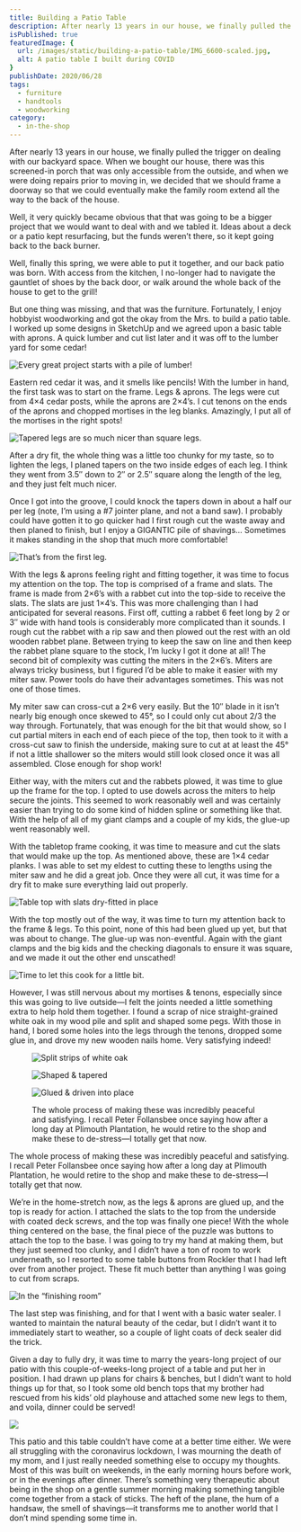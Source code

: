 ```yaml
---
title: Building a Patio Table
description: After nearly 13 years in our house, we finally pulled the trigger on dealing with our backyard space. After that, the only thing missing was an outdoor dining table.
isPublished: true
featuredImage: {
  url: /images/static/building-a-patio-table/IMG_6600-scaled.jpg,
  alt: A patio table I built during COVID
}
publishDate: 2020/06/28
tags:
  - furniture
  - handtools
  - woodworking
category:
  - in-the-shop
---
```

After nearly 13 years in our house, we finally pulled the trigger on dealing with our backyard space. When we bought our house, there was this screened-in porch that was only accessible from the outside, and when we were doing repairs prior to moving in, we decided that we should frame a doorway so that we could eventually make the family room extend all the way to the back of the house.

Well, it very quickly became obvious that that was going to be a bigger project that we would want to deal with and we tabled it. Ideas about a deck or a patio kept resurfacing, but the funds weren’t there, so it kept going back to the back burner.

Well, finally this spring, we were able to put it together, and our back patio was born. With access from the kitchen, I no-longer had to navigate the gauntlet of shoes by the back door, or walk around the whole back of the house to get to the grill!

But one thing was missing, and that was the furniture. Fortunately, I enjoy hobbyist woodworking and got the okay from the Mrs. to build a patio table. I worked up some designs in SketchUp and we agreed upon a basic table with aprons. A quick lumber and cut list later and it was off to the lumber yard for some cedar!

![Every great project starts with a pile of lumber!](/images/static/building-a-patio-table/IMG_6456-1869x2048.jpg#!align=wide&width=1869&height=2048)

Eastern red cedar it was, and it smells like pencils! With the lumber in hand, the first task was to start on the frame. Legs & aprons. The legs were cut from 4×4 cedar posts, while the aprons are 2×4’s. I cut tenons on the ends of the aprons and chopped mortises in the leg blanks. Amazingly, I put all of the mortises in the right spots!

![Tapered legs are so much nicer than square legs.](/images/static/building-a-patio-table/IMG_6486-768x1024.jpg#!align=right&width=768&height=1024)


After a dry fit, the whole thing was a little too chunky for my taste, so to lighten the legs, I planed tapers on the two inside edges of each leg. I think they went from 3.5″ down to 2″ or 2.5″ square along the length of the leg, and they just felt much nicer.

Once I got into the groove, I could knock the tapers down in about a half our per leg (note, I’m using a #7 jointer plane, and not a band saw). I probably could have gotten it to go quicker had I first rough cut the waste away and then planed to finish, but I enjoy a GIGANTIC pile of shavings… Sometimes it makes standing in the shop that much more comfortable!

![That’s from the first leg.](/images/static/building-a-patio-table/IMG_6487-edited-scaled.jpeg#!width=967&height=1060)

With the legs & aprons feeling right and fitting together, it was time to focus my attention on the top. The top is comprised of a frame and slats. The frame is made from 2×6’s with a rabbet cut into the top-side to receive the slats. The slats are just 1×4’s. This was more challenging than I had anticipated for several reasons. First off, cutting a rabbet 6 feet long by 2 or 3″ wide with hand tools is considerably more complicated than it sounds. I rough cut the rabbet with a rip saw and then plowed out the rest with an old wooden rabbet plane. Between trying to keep the saw on line and then keep the rabbet plane square to the stock, I’m lucky I got it done at all! The second bit of complexity was cutting the miters in the 2×6’s. Miters are always tricky business, but I figured I’d be able to make it easier with my miter saw. Power tools do have their advantages sometimes. This was not one of those times.

My miter saw can cross-cut a 2×6 very easily. But the 10″ blade in it isn’t nearly big enough once skewed to 45°, so I could only cut about 2/3 the way through. Fortunately, that was enough for the bit that would show, so I cut partial miters in each end of each piece of the top, then took to it with a cross-cut saw to finish the underside, making sure to cut at at least the 45° if not a little shallower so the miters would still look closed once it was all assembled. Close enough for shop work!

Either way, with the miters cut and the rabbets plowed, it was time to glue up the frame for the top. I opted to use dowels across the miters to help secure the joints. This seemed to work reasonably well and was certainly easier than trying to do some kind of hidden spline or something like that. With the help of all of my giant clamps and a couple of my kids, the glue-up went reasonably well.

With the tabletop frame cooking, it was time to measure and cut the slats that would make up the top. As mentioned above, these are 1×4 cedar planks. I was able to set my eldest to cutting these to lengths using the miter saw and he did a great job. Once they were all cut, it was time for a dry fit to make sure everything laid out properly.

![Table top with slats dry-fitted in place](/images/static/building-a-patio-table/IMG_6516-2048x1536.jpeg#!align=wide&width=1024&height=768)

With the top mostly out of the way, it was time to turn my attention back to the frame & legs. To this point, none of this had been glued up yet, but that was about to change. The glue-up was non-eventful. Again with the giant clamps and the big kids and the checking diagonals to ensure it was square, and we made it out the other end unscathed!

![Time to let this cook for a little bit.](/images/static/building-a-patio-table/IMG_6546-2048x1536.jpeg#!width=1024&height=768)

However, I was still nervous about my mortises & tenons, especially since this was going to live outside—I felt the joints needed a little something extra to help hold them together. I found a scrap of nice straight-grained white oak in my wood pile and split and shaped some pegs. With those in hand, I bored some holes into the legs through the tenons, dropped some glue in, and drove my new wooden nails home. Very satisfying indeed!

<figure class="gallery align_full gallery_3">

  ![Split strips of white oak](/images/static/building-a-patio-table/IMG_6548-1536x2048.jpeg#!width=768&height=1024)

  ![Shaped & tapered](/images/static/building-a-patio-table/IMG_6552-1536x2048.jpeg#!width=768&height=1024)

  ![Glued & driven into place](/images/static/building-a-patio-table/IMG_6553-1536x2048.jpeg#!width=768&height=1024)

  <figcaption>The whole process of making these was incredibly peaceful and satisfying. I recall Peter Follansbee once saying how after a long day at Plimouth Plantation, he would retire to the shop and make these to de-stress—I totally get that now.</figcaption>
</figure>

The whole process of making these was incredibly peaceful and satisfying. I recall Peter Follansbee once saying how after a long day at Plimouth Plantation, he would retire to the shop and make these to de-stress—I totally get that now.

We’re in the home-stretch now, as the legs & aprons are glued up, and the top is ready for action. I attached the slats to the top from the underside with coated deck screws, and the top was finally one piece! With the whole thing centered on the base, the final piece of the puzzle was buttons to attach the top to the base. I was going to try my hand at making them, but they just seemed too clunky, and I didn’t have a ton of room to work underneath, so I resorted to some table buttons from Rockler that I had left over from another project. These fit much better than anything I was going to cut from scraps.

![In the “finishing room”](/images/static/building-a-patio-table/IMG_6597-edited-768x769.jpeg#!align=right&width=300&height=300)

The last step was finishing, and for that I went with a basic water sealer. I wanted to maintain the natural beauty of the cedar, but I didn’t want it to immediately start to weather, so a couple of light coats of deck sealer did the trick.

Given a day to fully dry, it was time to marry the years-long project of our patio with this couple-of-weeks-long project of a table and put her in position. I had drawn up plans for chairs & benches, but I didn’t want to hold things up for that, so I took some old bench tops that my brother had rescued from his kids’ old playhouse and attached some new legs to them, and voila, dinner could be served!

![](/images/static/building-a-patio-table/IMG_6600-scaled.jpg#!align=wide&width=1024&height=768)


This patio and this table couldn’t have come at a better time either. We were all struggling with the coronavirus lockdown, I was mourning the death of my mom, and I just really needed something else to occupy my thoughts. Most of this was built on weekends, in the early morning hours before work, or in the evenings after dinner. There’s something very therapeutic about being in the shop on a gentle summer morning making something tangible come together from a stack of sticks. The heft of the plane, the hum of a handsaw, the smell of shavings—it transforms me to another world that I don’t mind spending some time in.